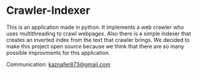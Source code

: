 # Crawler-Indexer

This is an application made in python. It implements a web crawler who uses multithreading to crawl webpages. Also there is a simple indexer that creates an inverted index from the text that crawler brings. We decided to make this project open source because we think that there are so many possible improvments for this application.

Communication: kaznafer873@gmail.com
